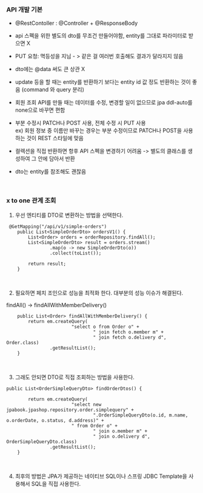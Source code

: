 ### API 개발 기본

- @RestContoller : @Controller + @ResponseBody

- api 스펙을 위한 별도의 dto를 무조건 만들어야함, entity를 그대로 파라미터로 받으면 X 

- PUT 요청: 멱등성을 지님 - > 같은 걸 여러번 호출해도 결과가 달라지지 않음

- dto에는 @data 써도 큰 상관 X

- update 등을 할 때는 entity를 반환하기 보다는 entity id 값 정도 반환하는 것이 좋음 (command 와 query 분리)

- 회원 조회 API를 만들 때는 데이터를 수정, 변경할 일이 없으므로 jpa ddl-auto를 none으로 바꾸면 편함

- 부분 수정시 PATCH나 POST 사용, 전체 수정 시 PUT 사용         
ex) 회원 정보 중 이름만 바꾸는 경우는 부분 수정이므로 PATCH나 POST을 사용하는 것이 REST 스타일에 맞음

- 컬렉션을 직접 반환하면 항후 API 스펙을 변경하기 어려움 -> 별도의 클래스를 생성하여 그 안에 담아서 반환

- dto는 entity를 참조해도 괜찮음

<br>

### x to one 관계 조회
 
1. 우선 엔티티를 DTO로 변환하는 방법을 선택한다.

```
 @GetMapping("/api/v1/simple-orders")
    public List<SimpleOrderDto> ordersV1() {
        List<Order> orders = orderRepository.findAll();
        List<SimpleOrderDto> result = orders.stream()
                .map(o -> new SimpleOrderDto(o))
                .collect(toList());

        return result;
    }
```

<br>

2. 필요하면 페치 조인으로 성능을 최적화 한다. 대부분의 성능 이슈가 해결된다.

findAll() ->  findAllWithMemberDelivery()
```
    public List<Order> findAllWithMemberDelivery() {
        return em.createQuery(
                        "select o from Order o" +
                                " join fetch o.member m" +
                                " join fetch o.delivery d", Order.class)
                .getResultList();
    }
```

<br>

3. 그래도 안되면 DTO로 직접 조회하는 방법을 사용한다.

```
public List<OrderSimpleQueryDto> findOrderDtos() {

        return em.createQuery(
                        "select new jpabook.jpashop.repository.order.simplequery" +
                                ".OrderSimpleQueryDto(o.id, m.name, o.orderDate, o.status, d.address)" +
                        " from Order o" +
                                " join o.member m" +
                                " join o.delivery d", OrderSimpleQueryDto.class)
                .getResultList();
    }
```

<br>

4. 최후의 방법은 JPA가 제공하는 네이티브 SQL이나 스프링 JDBC Template을 사용해서 SQL을 직접 사용한다.
